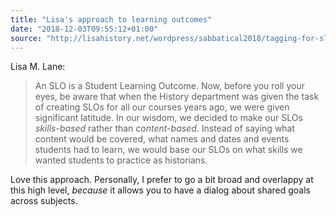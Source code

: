 ```yaml
---
title: "Lisa's approach to learning outcomes"
date: "2018-12-03T09:55:12+01:00"
source: "http://lisahistory.net/wordpress/sabbatical2018/tagging-for-slos/"
---
```


Lisa M. Lane:

> An SLO is a Student Learning Outcome. Now, before you roll your eyes, be aware that when the History department was given the task of creating SLOs for all our courses years ago, we were given significant latitude. In our wisdom, we decided to make our SLOs *skills-based* rather than *content-based*. Instead of saying what content would be covered, what names and dates and events students had to learn, we would base our SLOs on what skills we wanted students to practice as historians.

Love this approach. Personally, I prefer to go a bit broad and overlappy at this high level, *because* it allows you to have a dialog about shared goals across subjects.
